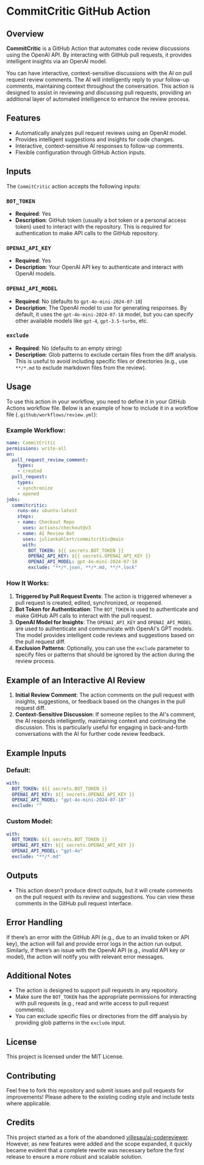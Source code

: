 # CommitCritic GitHub Action

## Overview

**CommitCritic** is a GitHub Action that automates code review discussions using the OpenAI API. By interacting with GitHub pull requests, it provides intelligent insights via an OpenAI model. 

You can have interactive, context-sensitive discussions with the AI on pull request review comments. The AI will intelligently reply to your follow-up comments, maintaining context throughout the conversation. This action is designed to assist in reviewing and discussing pull requests, providing an additional layer of automated intelligence to enhance the review process.

## Features
- Automatically analyzes pull request reviews using an OpenAI model.
- Provides intelligent suggestions and insights for code changes.
- Interactive, context-sensitive AI responses to follow-up comments.
- Flexible configuration through GitHub Action inputs.

## Inputs

The `CommitCritic` action accepts the following inputs:

### `BOT_TOKEN`
- **Required**: Yes
- **Description**: GitHub token (usually a bot token or a personal access token) used to interact with the repository. This is required for authentication to make API calls to the GitHub repository.

### `OPENAI_API_KEY`
- **Required**: Yes
- **Description**: Your OpenAI API key to authenticate and interact with OpenAI models.

### `OPENAI_API_MODEL`
- **Required**: No (defaults to `gpt-4o-mini-2024-07-18`)
- **Description**: The OpenAI model to use for generating responses. By default, it uses the `gpt-4o-mini-2024-07-18` model, but you can specify other available models like `gpt-4`, `gpt-3.5-turbo`, etc.

### `exclude`
- **Required**: No (defaults to an empty string)
- **Description**: Glob patterns to exclude certain files from the diff analysis. This is useful to avoid including specific files or directories (e.g., use `**/*.md` to exclude markdown files from the review).

## Usage

To use this action in your workflow, you need to define it in your GitHub Actions workflow file. Below is an example of how to include it in a workflow file (`.github/workflows/review.yml`):

### Example Workflow:

```yaml
name: CommitCritic
permissions: write-all
on:
  pull_request_review_comment:
    types:
    - created
  pull_request:
    types:
    - synchronize
    - opened
jobs:
  commitcritic:
    runs-on: ubuntu-latest
    steps:
    - name: Checkout Repo
      uses: actions/checkout@v3
    - name: AI Review Bot
      uses: juliankahlert/commitcritic@main
      with:
        BOT_TOKEN: ${{ secrets.BOT_TOKEN }}
        OPENAI_API_KEY: ${{ secrets.OPENAI_API_KEY }}
        OPENAI_API_MODEL: gpt-4o-mini-2024-07-18
        exclude: "**/*.json, **/*.md, **/*.lock"
```

### How It Works:

1. **Triggered by Pull Request Events**: The action is triggered whenever a pull request is created, edited, synchronized, or reopened.
2. **Bot Token for Authentication**: The `BOT_TOKEN` is used to authenticate and make GitHub API calls to interact with the pull request.
3. **OpenAI Model for Insights**: The `OPENAI_API_KEY` and `OPENAI_API_MODEL` are used to authenticate and communicate with OpenAI's GPT models. The model provides intelligent code reviews and suggestions based on the pull request diff.
4. **Exclusion Patterns**: Optionally, you can use the `exclude` parameter to specify files or patterns that should be ignored by the action during the review process.

## Example of an Interactive AI Review

1. **Initial Review Comment**: The action comments on the pull request with insights, suggestions, or feedback based on the changes in the pull request diff.
2. **Context-Sensitive Discussion**: If someone replies to the AI's comment, the AI responds intelligently, maintaining context and continuing the discussion. This is particularly useful for engaging in back-and-forth conversations with the AI for further code review feedback.

## Example Inputs

### Default:

```yaml
with:
  BOT_TOKEN: ${{ secrets.BOT_TOKEN }}
  OPENAI_API_KEY: ${{ secrets.OPENAI_API_KEY }}
  OPENAI_API_MODEL: "gpt-4o-mini-2024-07-18"
  exclude: ""
```

### Custom Model:

```yaml
with:
  BOT_TOKEN: ${{ secrets.BOT_TOKEN }}
  OPENAI_API_KEY: ${{ secrets.OPENAI_API_KEY }}
  OPENAI_API_MODEL: "gpt-4o"
  exclude: "**/*.md"
```

## Outputs

- This action doesn’t produce direct outputs, but it will create comments on the pull request with its review and suggestions. You can view these comments in the GitHub pull request interface.

## Error Handling

If there’s an error with the GitHub API (e.g., due to an invalid token or API key), the action will fail and provide error logs in the action run output. Similarly, if there’s an issue with the OpenAI API (e.g., invalid API key or model), the action will notify you with relevant error messages.

## Additional Notes

- The action is designed to support pull requests in any repository.
- Make sure the `BOT_TOKEN` has the appropriate permissions for interacting with pull requests (e.g., read and write access to pull request comments).
- You can exclude specific files or directories from the diff analysis by providing glob patterns in the `exclude` input.

## License

This project is licensed under the MIT License.

## Contributing

Feel free to fork this repository and submit issues and pull requests for improvements!
Please adhere to the existing coding style and include tests where applicable.

## Credits
This project started as a fork of the abandoned [villesau/ai-codereviewer](https://github.com/villesau/ai-codereviewer).
However, as new features were added and the scope expanded, it quickly became evident that a complete rewrite was necessary before the first release to ensure a more robust and scalable solution.
